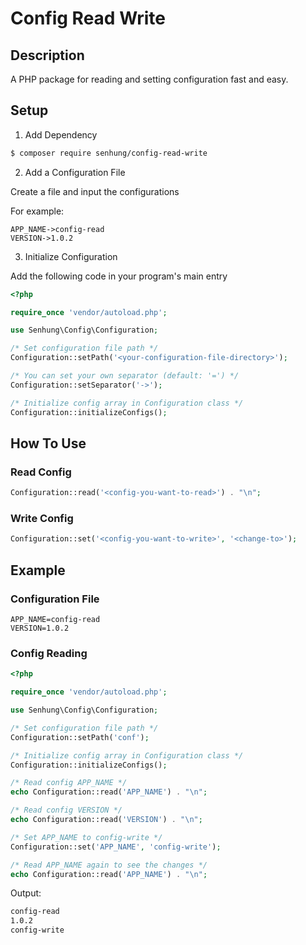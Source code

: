 # Config Read Write

## Description

A PHP package for reading and setting configuration fast and easy.

## Setup

1. Add Dependency

```bash
$ composer require senhung/config-read-write
```

2. Add a Configuration File

Create a file and input the configurations

For example: 

```
APP_NAME->config-read
VERSION->1.0.2
```

3. Initialize Configuration

Add the following code in your program's main entry

```php
<?php

require_once 'vendor/autoload.php';

use Senhung\Config\Configuration;

/* Set configuration file path */
Configuration::setPath('<your-configuration-file-directory>');

/* You can set your own separator (default: '=') */
Configuration::setSeparator('->');

/* Initialize config array in Configuration class */
Configuration::initializeConfigs();

```

## How To Use

### Read Config

```php
Configuration::read('<config-you-want-to-read>') . "\n";
```

### Write Config

```php
Configuration::set('<config-you-want-to-write>', '<change-to>');
```

## Example

### Configuration File

```
APP_NAME=config-read
VERSION=1.0.2
```

### Config Reading

```php
<?php

require_once 'vendor/autoload.php';

use Senhung\Config\Configuration;

/* Set configuration file path */
Configuration::setPath('conf');

/* Initialize config array in Configuration class */
Configuration::initializeConfigs();

/* Read config APP_NAME */
echo Configuration::read('APP_NAME') . "\n";

/* Read config VERSION */
echo Configuration::read('VERSION') . "\n";

/* Set APP_NAME to config-write */
Configuration::set('APP_NAME', 'config-write');

/* Read APP_NAME again to see the changes */
echo Configuration::read('APP_NAME') . "\n";

```

Output:

```bash
config-read
1.0.2
config-write
```

